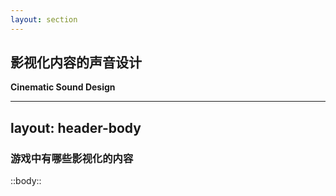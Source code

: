 ```yaml
---
layout: section
---
```


## 影视化内容的声音设计
**Cinematic Sound Design**

<!--
-->

---
layout: header-body
---

### 游戏中有哪些影视化的内容

::body::

<!--  -->
